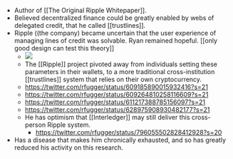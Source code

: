- Author of [[The Original Ripple Whitepaper]].
- Believed decentralized finance could be greatly enabled by webs of delegated credit, that he called [[trustlines]].
- Ripple ((the company) became uncertain that the user experience of managing lines of credit was solvable. Ryan remained hopeful. [[only good design can test this theory]]
    - ![](https://firebasestorage.googleapis.com/v0/b/firescript-577a2.appspot.com/o/imgs%2Fapp%2Fcapabul%2Fm8bUHmsiHl.png?alt=media&token=7faf8db5-33ec-4e34-96cf-a9db6635cc96)
    - The [[Ripple]] project pivoted away from individuals setting these parameters in their wallets, to a more traditional cross-institution [[trustlines]] system that relies on their own cryptocurrency.
    - https://twitter.com/rfugger/status/609185890015932416?s=21
    - https://twitter.com/rfugger/status/609264810258116609?s=21
    - https://twitter.com/rfugger/status/611217388785156097?s=21
    - https://twitter.com/rfugger/status/628975908930482177?s=21
    - He has optimism that [[Interledger]] may still deliver this cross-person Ripple system.
        - https://twitter.com/rfugger/status/796055502828412928?s=20
- Has a disease that makes him chronically exhausted, and so has greatly reduced his activity on this research.
